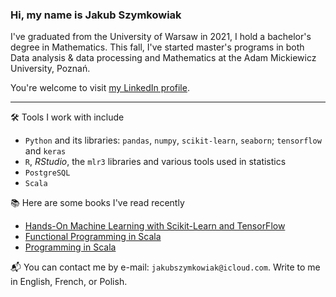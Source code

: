 ### Hi, my name is Jakub Szymkowiak

I've graduated from the University of Warsaw in 2021, I hold a bachelor's degree in Mathematics.
This fall, I've started master's programs in both Data analysis & data processing and Mathematics at the Adam Mickiewicz University, Poznań.

You're welcome to visit [my LinkedIn profile](https://www.linkedin.com/in/jakubszymkowiak/).

---

🛠️  Tools I work with include 

- ``Python`` and its libraries: ``pandas``, ``numpy``, ``scikit-learn``, ``seaborn``; ``tensorflow`` and ``keras``
- ``R``, *RStudio*, the ``mlr3`` libraries and various tools used in statistics
- ``PostgreSQL``
- ``Scala``

📚 Here are some books I've read recently

- [Hands-On Machine Learning with Scikit-Learn and TensorFlow](https://www.amazon.com/Hands-Machine-Learning-Scikit-Learn-TensorFlow/dp/1491962291)
- [Functional Programming in Scala](https://www.amazon.com/Functional-Programming-Scala-Paul-Chiusano/dp/1617290653)
- [Programming in Scala](https://www.amazon.com/Programming-Scala-Martin-Odersky/dp/098153161X/ref=sr_1_1?dchild=1&keywords=programming+in+scala&qid=1625234044&s=books&sr=1-1)

📬 You can contact me by e-mail: ``jakubszymkowiak@icloud.com``. Write to me in English, French, or Polish. 
